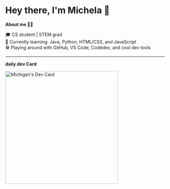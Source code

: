 # Hey there, I'm Michela 👋

**About me 👩‍💻**

🎓 CS student | STEM grad   
🌱 Currently learning: Java, Python, HTML/CSS, and JavaScript  
🛠️ Playing around with GitHub, VS Code, Codédex, and cool dev tools  

---
**daily.dev Card**

<a href="https://app.daily.dev/michigan"><img src="https://api.daily.dev/devcards/v2/WqOXrYiGx0BuSXoy07G9n.png?type=default&r=xmh" width="356" alt="Michigan's Dev Card"/></a>
